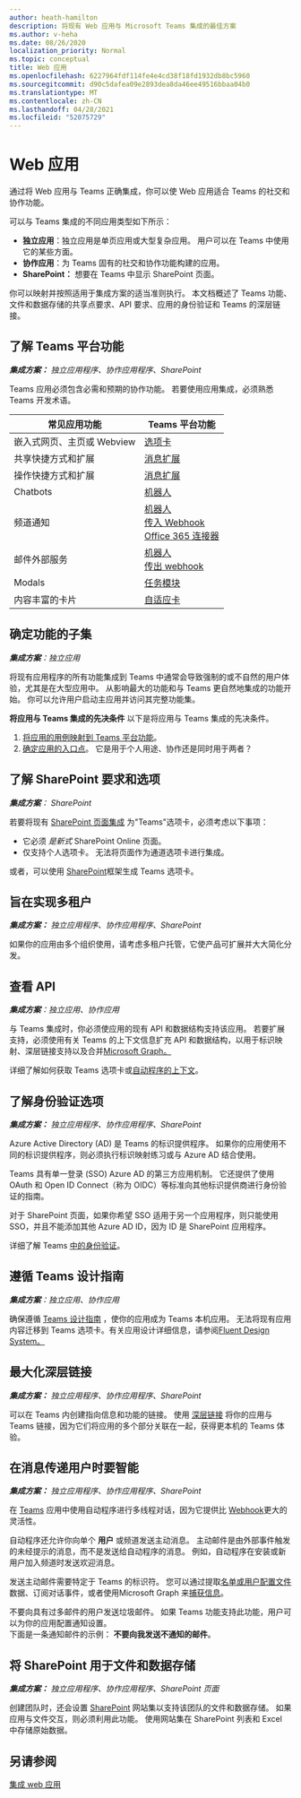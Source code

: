 ```yaml
---
author: heath-hamilton
description: 将现有 Web 应用与 Microsoft Teams 集成的最佳方案
ms.author: v-heha
ms.date: 08/26/2020
localization_priority: Normal
ms.topic: conceptual
title: Web 应用
ms.openlocfilehash: 6227964fdf114fe4e4cd38f18fd1932db8bc5960
ms.sourcegitcommit: d90c5dafea09e2893dea8da46ee49516bbaa04b0
ms.translationtype: MT
ms.contentlocale: zh-CN
ms.lasthandoff: 04/28/2021
ms.locfileid: "52075729"
---
```

# <a name="web-apps"></a>Web 应用 

通过将 Web 应用与 Teams 正确集成，你可以使 Web 应用适合 Teams 的社交和协作功能。
  
可以与 Teams 集成的不同应用类型如下所示：
* **独立应用**：独立应用是单页应用或大型复杂应用。 用户可以在 Teams 中使用它的某些方面。
* **协作应用**：为 Teams 固有的社交和协作功能构建的应用。
* **SharePoint：** 想要在 Teams 中显示 SharePoint 页面。

你可以映射并按照适用于集成方案的适当准则执行。
本文档概述了 Teams 功能、文件和数据存储的共享点要求、API 要求、应用的身份验证和 Teams 的深层链接。
 
## <a name="get-to-know-teams-platform-capabilities"></a>了解 Teams 平台功能

***集成方案：** 独立应用程序、协作应用程序、SharePoint*

Teams 应用必须包含必需和预期的协作功能。 若要使用应用集成，必须熟悉 Teams 开发术语。

|常见应用功能   |Teams 平台功能   |
|----------|-----------|
|嵌入式网页、主页或 Webview  |[选项卡](../tabs/what-are-tabs.md)  |
|共享快捷方式和扩展  |[消息扩展](../messaging-extensions/what-are-messaging-extensions.md)  |
|操作快捷方式和扩展  |[消息扩展](../messaging-extensions/what-are-messaging-extensions.md)  |
|Chatbots  |[机器人](../bots/what-are-bots.md) |
|频道通知  |[机器人](../bots/what-are-bots.md)<br/>[传入 Webhook](../webhooks-and-connectors/what-are-webhooks-and-connectors.md)<br/>[Office 365 连接器](../webhooks-and-connectors/what-are-webhooks-and-connectors.md)  |
|邮件外部服务  |[机器人](../bots/what-are-bots.md)<br/>[传出 webhook](../webhooks-and-connectors/what-are-webhooks-and-connectors.md)  |
|Modals  |[任务模块](../task-modules-and-cards/what-are-task-modules.md)  |
|内容丰富的卡片  |[自适应卡](../task-modules-and-cards/what-are-cards.md)  |

## <a name="determine-a-subset-of-functionality"></a>确定功能的子集

***集成方案**：独立应用*

将现有应用程序的所有功能集成到 Teams 中通常会导致强制的或不自然的用户体验，尤其是在大型应用中。 从影响最大的功能和与 Teams 更自然地集成的功能开始。 你可以允许用户启动主应用并访问其完整功能集。

**将应用与 Teams 集成的先决条件** 以下是将应用与 Teams 集成的先决条件。 

1. [将应用的用例映射到 Teams 平台功能](../concepts/design/map-use-cases.md)。
1. [确定应用的入口点](../concepts/extensibility-points.md)。 它是用于个人用途、协作还是同时用于两者？

## <a name="understand-sharepoint-requirements-and-options"></a>了解 SharePoint 要求和选项

***集成方案**： SharePoint*

若要将现有 [SharePoint 页面集成](https://docs.microsoft.com/MicrosoftTeams/teams-standalone-static-tabs-using-spo-sites) 为"Teams"选项卡，必须考虑以下事项：

* 它必须 *是新式* SharePoint Online 页面。
* 仅支持个人选项卡。 无法将页面作为通道选项卡进行集成。

或者，可以使用 [SharePoint](https://docs.microsoft.com/sharepoint/dev/spfx/integrate-with-teams-introduction)框架生成 Teams 选项卡。

## <a name="aim-towards-multi-tenancy"></a>旨在实现多租户

***集成方案：** 独立应用程序、协作应用程序、SharePoint*

如果你的应用由多个组织使用，请考虑多租户托管，它使产品可扩展并大大简化分发。

## <a name="review-your-apis"></a>查看 API

***集成方案**：独立应用、协作应用*

与 Teams 集成时，你必须使应用的现有 API 和数据结构支持该应用。 若要扩展支持，必须使用有关 Teams 的上下文信息扩充 API 和数据结构，以用于[](../concepts/authentication/configure-identity-provider.md)标识映射、[](../concepts/build-and-test/deep-links.md)深层链接支持以及合并[Microsoft Graph。](https://docs.microsoft.com/graph/teams-concept-overview)

详细了解如何获取 Teams 选项卡或[自动程序](../tabs/how-to/access-teams-context.md)[的上下文](../bots/how-to/get-teams-context.md)。

## <a name="understand-authentication-options"></a>了解身份验证选项

***集成方案：** 独立应用程序、协作应用程序、SharePoint*

Azure Active Directory (AD) 是 Teams 的标识提供程序。 如果你的应用使用不同的标识提供程序，则必须执行标识映射练习或与 Azure AD 结合使用。

Teams 具有单一登录 (SSO) Azure AD 的第三方应用机制。 它还提供了使用 OAuth 和 Open ID Connect（称为 OIDC）等标准向其他标识提供商进行身份验证的指南。

对于 SharePoint 页面，如果你希望 SSO 适用于另一个应用程序，则只能使用 SSO，并且不能添加其他 Azure AD ID，因为 ID 是 SharePoint 应用程序。

详细了解 Teams [中的身份验证](../concepts/authentication/authentication.md)。

## <a name="follow-teams-design-guidelines"></a>遵循 Teams 设计指南

***集成方案**：独立应用、协作应用*

确保遵循 [Teams 设计指南](../concepts/design/understand-use-cases.md) ，使你的应用成为 Teams 本机应用。 无法将现有应用内容迁移到 Teams 选项卡。有关应用设计详细信息，请参阅[Fluent Design System。](https://fluentsite.z22.web.core.windows.net/)

## <a name="maximize-deep-linking"></a>最大化深层链接

***集成方案：** 独立应用程序、协作应用程序、SharePoint*

可以在 Teams 内创建指向信息和功能的链接。 使用 [深层链接](../concepts/build-and-test/deep-links.md) 将你的应用与 Teams 链接，因为它们将应用的多个部分关联在一起，获得更本机的 Teams 体验。

## <a name="be-smart-when-messaging-users"></a>在消息传递用户时要智能

***集成方案：** 独立应用程序、协作应用程序、SharePoint*

在 [Teams](../bots/what-are-bots.md) 应用中使用自动程序进行多线程对话，因为它提供比 [Webhook](../webhooks-and-connectors/what-are-webhooks-and-connectors.md)更大的灵活性。

自动程序还允许你向单个 **用户** 或频道发送主动消息。 主动邮件是由外部事件触发的未经提示的消息，而不是发送给自动程序的消息。 例如，自动程序在安装或新用户加入频道时发送欢迎消息。 

发送主动邮件需要特定于 Teams 的标识符。 您可以通过提取[名单或用户配置文件](../bots/how-to/get-teams-context.md#fetch-the-roster-or-user-profile)数据、订阅对话事件，或者使用[](../bots/how-to/conversations/subscribe-to-conversation-events.md)Microsoft Graph 来[捕获信息](https://docs.microsoft.com/graph/teams-proactive-messaging)。

不要向具有过多邮件的用户发送垃圾邮件。 如果 Teams 功能支持此功能，用户可以为你的应用配置通知设置。   
下面是一条通知邮件的示例： **不要向我发送不通知的邮件**。

## <a name="use-sharepoint-for-file-and-data-storage"></a>将 SharePoint 用于文件和数据存储

***集成方案：** 独立应用程序、协作应用程序、SharePoint 页面*

创建团队时，还会设置 [SharePoint](https://docs.microsoft.com/microsoftteams/sharepoint-onedrive-interact) 网站集以支持该团队的文件和数据存储。 如果应用与文件交互，则必须利用此功能。 使用网站集在 SharePoint 列表和 Excel 中存储原始数据。

## <a name="see-also"></a>另请参阅

[集成 web 应用](~/samples/integrate-web-apps-overview.md)
